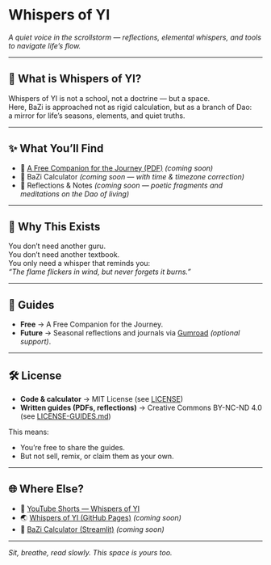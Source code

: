 # Whispers of YI

*A quiet voice in the scrollstorm — reflections, elemental whispers, and tools to navigate life’s flow.*

---

## 🌿 What is Whispers of YI?
Whispers of YI is not a school, not a doctrine — but a space.  
Here, BaZi is approached not as rigid calculation, but as a branch of Dao:  
a mirror for life’s seasons, elements, and quiet truths.

---

## ✨ What You’ll Find
- 📖 [A Free Companion for the Journey (PDF)](docs/a-free-companion-for-the-journey.pdf) *(coming soon)*  
- 🧮 BaZi Calculator *(coming soon — with time & timezone correction)*  
- 📝 Reflections & Notes *(coming soon — poetic fragments and meditations on the Dao of living)*  

---

## 🌌 Why This Exists
You don’t need another guru.  
You don’t need another textbook.  
You only need a whisper that reminds you:  
*“The flame flickers in wind, but never forgets it burns.”*

---

## 📖 Guides
- **Free** → A Free Companion for the Journey.  
- **Future** → Seasonal reflections and journals via [Gumroad](https://whispersofyi.gumroad.com/) *(optional support)*.  

---

## 🛠️ License
- **Code & calculator** → MIT License (see [LICENSE](LICENSE))  
- **Written guides (PDFs, reflections)** → Creative Commons BY-NC-ND 4.0 (see [LICENSE-GUIDES.md](LICENSE-GUIDES.md))  

This means:  
- You’re free to share the guides.  
- But not sell, remix, or claim them as your own.  

---

## 🌐 Where Else?
- 🎥 [YouTube Shorts — Whispers of YI](http://www.youtube.com/@WhispersofYI)  
- 🌏 [Whispers of YI (GitHub Pages)](https://whispersofyi.github.io) *(coming soon)*  
- 🧮 [BaZi Calculator (Streamlit)](https://whispersofyi.streamlit.app) *(coming soon)*  

---

*Sit, breathe, read slowly. This space is yours too.*
